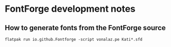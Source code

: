 # FontForge development notes

## How to generate fonts from the FontForge source

`flatpak run io.github.Fontforge -script vonalaz.pe Kati*.sfd`


